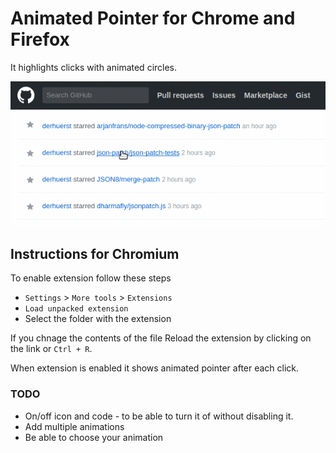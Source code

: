 # Animated Pointer for Chrome and Firefox

It highlights clicks with animated circles.

![](images/animated-pointer.gif)

## Instructions for Chromium
To enable extension follow these steps
- `Settings` > `More tools` > `Extensions`
- `Load unpacked extension`
- Select the folder with the extension

If you chnage the contents of the file Reload the extension by clicking on the link or `Ctrl + R`.

When extension is enabled it shows animated pointer after each click.

### TODO
- On/off icon and code - to be able to turn it of without disabling it.
- Add multiple animations
- Be able to choose your animation
